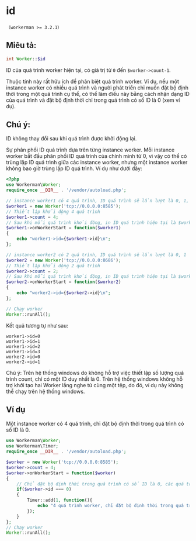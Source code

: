 # id
```（workerman >= 3.2.1）```

## Miêu tả:
```php
int Worker::$id
```

ID của quá trình worker hiện tại, có giá trị từ ```0``` đến ```$worker->count-1```.

Thuộc tính này rất hữu ích để phân biệt quá trình worker. Ví dụ, nếu một instance worker có nhiều quá trình và người phát triển chỉ muốn đặt bộ định thời trong một quá trình cụ thể, có thể làm điều này bằng cách nhận dạng ID của quá trình và đặt bộ định thời chỉ trong quá trình có số ID là 0 (xem ví dụ).

## Chú ý:

ID không thay đổi sau khi quá trình được khởi động lại.

Sự phân phối ID quá trình dựa trên từng instance worker. Mỗi instance worker bắt đầu phân phối ID quá trình của chính mình từ 0, vì vậy có thể có trùng lặp ID quá trình giữa các instance worker, nhưng một instance worker không bao giờ trùng lặp ID quá trình. Ví dụ như dưới đây:

```php
<?php
use Workerman\Worker;
require_once __DIR__ . '/vendor/autoload.php';

// instance worker1 có 4 quá trình, ID quá trình sẽ lần lượt là 0, 1, 2, 3
$worker1 = new Worker('tcp://0.0.0.0:8585');
// Thiết lập khởi động 4 quá trình
$worker1->count = 4;
// Sau khi mỗi quá trình khởi động, in ID quá trình hiện tại là $worker1->id
$worker1->onWorkerStart = function($worker1)
{
    echo "worker1->id={$worker1->id}\n";
};

// instance worker2 có 2 quá trình, ID quá trình sẽ lần lượt là 0, 1
$worker2 = new Worker('tcp://0.0.0.0:8686');
// Thiết lập khởi động 2 quá trình
$worker2->count = 2;
// Sau khi mỗi quá trình khởi động, in ID quá trình hiện tại là $worker2->id
$worker2->onWorkerStart = function($worker2)
{
    echo "worker2->id={$worker2->id}\n";
};

// Chạy worker
Worker::runAll();
```
Kết quả tương tự như sau:
```
worker1->id=0
worker1->id=1
worker1->id=2
worker1->id=3
worker2->id=0
worker2->id=1
```

Chú ý: Trên hệ thống windows do không hỗ trợ việc thiết lập số lượng quá trình count, chỉ có một ID duy nhất là 0. Trên hệ thống windows không hỗ trợ khởi tạo hai Worker lắng nghe từ cùng một tệp, do đó, ví dụ này không thể chạy trên hệ thống windows.


## Ví dụ
Một instance worker có 4 quá trình, chỉ đặt bộ định thời trong quá trình có số ID là 0.

```php
use Workerman\Worker;
use Workerman\Timer;
require_once __DIR__ . '/vendor/autoload.php';

$worker = new Worker('tcp://0.0.0.0:8585');
$worker->count = 4;
$worker->onWorkerStart = function($worker)
{
    // Chỉ đặt bộ định thời trong quá trình có số ID là 0, các quá trình khác 1, 2, 3 sẽ không đặt bộ định thời
    if($worker->id === 0)
    {
        Timer::add(1, function(){
            echo "4 quá trình worker, chỉ đặt bộ định thời trong quá trình số 0\n";
        });
    }
};
// Chạy worker
Worker::runAll();
```
